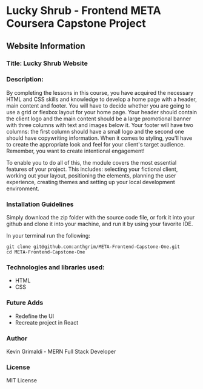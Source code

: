 # Lucky Shrub - Frontend META Coursera Capstone Project

## Website Information

### Title: Lucky Shrub Website

### Description:

By completing the lessons in this course, you have acquired the necessary HTML and CSS skills and knowledge to develop a home page with a header, main content and footer. You will have to decide whether you are going to use a grid or flexbox layout for your home page. Your header should contain the client logo and the main content should be a large promotional banner with three columns with text and images below it. Your footer will have two columns: the first column should have a small logo and the second one should have copywriting information. When it comes to styling, you'll have to create the appropriate look and feel for your client's target audience. Remember, you want to create intentional engagement!

To enable you to do all of this, the module covers the most essential features of your project. This includes: selecting your fictional client, working out your layout, positioning the elements, planning the user experience, creating themes and setting up your local development environment.

### Installation Guidelines

Simply download the zip folder with the source code file, or fork it into your github and clone it into your machine, and run it by using your favorite IDE.

In your terminal run the following:

```shell
git clone git@github.com:anthgrim/META-Frontend-Capstone-One.git
cd META-Frontend-Capstone-One
```

### Technologies and libraries used:

- HTML
- CSS

### Future Adds

- Redefine the UI
- Recreate project in React

### Author

Kevin Grimaldi -
MERN Full Stack Developer

### License

MIT License
